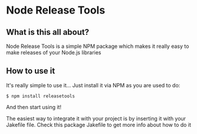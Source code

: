 # Node Release Tools

## What is this all about?

Node Release Tools is a simple NPM package which makes it really easy to make releases of your Node.js libraries

## How to use it

It's really simple to use it... Just install it via NPM as you are used to do:

    $ npm install releasetools


And then start using it!

The easiest way to integrate it with your project is by inserting it with your Jakefile file. Check this
package Jakefile to get more info about how to do it